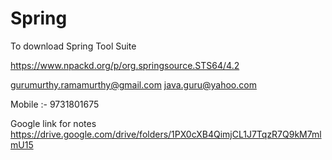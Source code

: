 # Spring

To download Spring Tool Suite

https://www.npackd.org/p/org.springsource.STS64/4.2

gurumurthy.ramamurthy@gmail.com
java.guru@yahoo.com

Mobile :- 9731801675

Google link for notes
https://drive.google.com/drive/folders/1PX0cXB4QimjCL1J7TqzR7Q9kM7mlmU15
